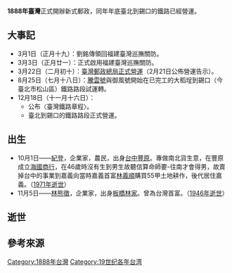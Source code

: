 **1888年臺灣**正式開辦新式郵政，同年年底臺北到錫口的鐵路已經營運。

## 大事記

  - 3月1日（正月十九）：劉銘傳領回福建臺灣巡撫關防。
  - 3月3日（正月廿一）：正式啟用福建臺灣巡撫關防。
  - 3月22日（二月初十）：[臺灣郵政總局正式營運](https://zh.wikipedia.org/wiki/臺灣郵政總局 "wikilink")（2月21日公佈營運告示）。
  - 8月25日（七月十八日）：[騰雲號](../Page/騰雲號.md "wikilink")與御風號開始在已完工的大稻埕到錫口（今臺北市松山區）鐵路路段試運轉。
  - 12月18日（十一月十六日）：
      - 公布〈臺灣鐵路章程〉。
      - 臺北到錫口的鐵路路段正式營運。

## 出生

  - 10月1日——[紀登](https://zh.wikipedia.org/wiki/紀登 "wikilink")，企業家，農民，出身[台中豐原](https://zh.wikipedia.org/wiki/台中豐原 "wikilink")。專做南北貨生意，在豐原成立[海國商行](https://zh.wikipedia.org/wiki/海國商行 "wikilink")，在46歲時沒有生到男生故聽信算命師要-往南才會得男，故賣掉台中的事業到嘉義向當時嘉義首富[林義順](../Page/林義順.md "wikilink")購買55甲土地耕作，後代居住嘉義。（[1971年逝世](https://zh.wikipedia.org/wiki/1971年臺灣 "wikilink")）
  - 11月5日——[林熊徵](../Page/林熊徵.md "wikilink")，企業家，出身[板橋林家](https://zh.wikipedia.org/wiki/板橋林家 "wikilink")。曾為台灣首富。（[1946年逝世](../Page/1946年臺灣.md "wikilink")）

## 逝世

## 參考來源

[Category:1888年台灣](https://zh.wikipedia.org/wiki/Category:1888年台灣 "wikilink") [Category:19世纪各年台湾](https://zh.wikipedia.org/wiki/Category:19世纪各年台湾 "wikilink")